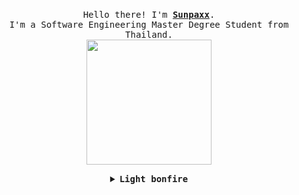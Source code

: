 <p align="center">
  <br>
  <samp>
    Hello there! I'm <b><a rel="nofollow noopener noreferrer" target="_blank" href="https://github.com/sunnypaxx">Sunpaxx</a></b>.
    <br>I'm a Software Engineering Master Degree Student from Thailand.<br>
   
</samp>

  <img src="https://i.pinimg.com/originals/e7/40/5d/e7405da867df93aa62b6fca2b67d5da1.gif" width="200"/>

</p>


<details align="center">

<summary> <b> <samp> Light bonfire </samp></b></summary>
<samp>
 <b><h2 style="color: #fc6203">B O N F I R E &nbsp; L I T !</h2> </b>

<img src="https://i.pinimg.com/originals/80/21/74/8021744fc275101ed9a4b75ace41f168.gif" width="200"/>

Current Project: <a href="null">Ring Bot for Discord.</a>


<p align="center"> 
  <a href="https://www.linkedin.com/in/suriyapa-pongpaijit-234590153/"><img alt="LinkedIn" src="https://img.shields.io/badge/-Suriyapa_pongpaijit-blue?style=flat-square&logo=Linkedin&logoColor=white&link=https://www.linkedin.com/in/suriyapa-pongpaijit-234590153/"></a>
  <a href="https://twitter.com/SuriyapaP"><img alt="Twitter" src="https://img.shields.io/badge/-SuriyapaP-1ca0f1?style=flat-square&logo=twitter&logoColor=white&link=https://twitter.com/SuriyapaP"></a>
  <a href="mailto:suri.suriyapa@hotmail.com"><img alt="suri.suriyapa@hotmail.com" src="https://img.shields.io/badge/-suri.suriyapa@hotmail.com-c14438?style=flat-square&logo=Gmail&logoColor=white&link=mailto:suri.suriyapa@hotmail.com"></a>

</p>
  
[![spotify-github-profile](https://spotify-github-profile.vercel.app/api/view?uid=31apqwjowepzqr72o32r46ayksjy&cover_image=true&theme=novatorem&bar_color=53b14f&bar_color_cover=true)](https://github.com/kittinan/spotify-github-profile)
  
</samp>
</details>


<!---
sunnypaxx/sunnypaxx is a ✨ special ✨ repository because its `README.md` (this file) appears on your GitHub profile.
You can click the Preview link to take a look at your changes.
--->

